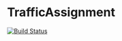 # TrafficAssignment

[![Build Status](https://travis-ci.org/chkwon/TrafficAssignment.jl.svg?branch=master)](https://travis-ci.org/chkwon/TrafficAssignment.jl)

